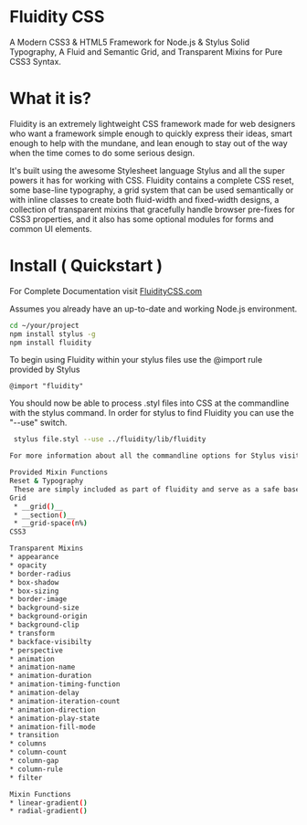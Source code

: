 Fluidity CSS
============
A Modern CSS3 & HTML5 Framework for Node.js & Stylus
Solid Typography, A Fluid and Semantic Grid, and Transparent Mixins for Pure CSS3 Syntax.

What it is?
==========
Fluidity is an extremely lightweight CSS framework made for web designers who want a framework simple enough to quickly express their ideas, smart enough to help with the mundane, and lean enough to stay out of the way when the time comes to do some serious design.

It's built using the awesome Stylesheet language Stylus and all the super powers it has for working with CSS. Fluidity contains a complete CSS reset, some base-line typography, a grid system that can be used semantically or with inline classes to create both fluid-width and fixed-width designs, a collection of transparent mixins that gracefully handle browser pre-fixes for CSS3 properties, and it also has some optional modules for forms and common UI elements.


Install ( Quickstart )
=======
For Complete Documentation visit [FluidityCSS.com](http://fluiditycss.com/)

Assumes you already have an up-to-date and working Node.js environment.
~~~ sh
cd ~/your/project
npm install stylus -g
npm install fluidity
~~~

To begin using Fluidity within your stylus files use the @import rule provided by Stylus
~~~
@import "fluidity"
~~~
You should now be able to process .styl files into CSS at the commandline with the stylus command. In order for stylus to find Fluidity you can use the "--use" switch.
~~~ sh
 stylus file.styl --use ../fluidity/lib/fluidity

For more information about all the commandline options for Stylus visit the <a href="http://learnboost.github.com/stylus/" target="_blank">Stylus</a> docs or type 'stylus --help'

Provided Mixin Functions
Reset & Typography
 These are simply included as part of fluidity and serve as a safe base-line.
Grid
 * __grid()__
 * __section()__
 * __grid-space(n%)
CSS3

Transparent Mixins
* appearance
* opacity
* border-radius
* box-shadow
* box-sizing
* border-image
* background-size
* background-origin
* background-clip
* transform
* backface-visibilty
* perspective
* animation
* animation-name
* animation-duration
* animation-timing-function
* animation-delay
* animation-iteration-count
* animation-direction
* animation-play-state
* animation-fill-mode
* transition
* columns
* column-count
* column-gap
* column-rule
* filter

Mixin Functions
* linear-gradient()
* radial-gradient() 